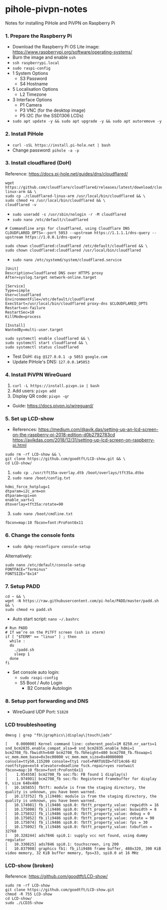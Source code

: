 # pihole-pivpn-notes
Notes for installing PiHole and PiVPN on Raspberry Pi

### 1. Prepare the Raspberry Pi
- Download the Raspberry Pi OS Lite image: https://www.raspberrypi.org/software/operating-systems/
- Burn the image and enable `ssh`
- `ssh raspberrypi.local`
- `sudo raspi-config`
 - 1 System Options
   - S3 Password
   - S4 Hostname
 - 5 Localisation Options
   - L2 Timezone
 - 3 Interface Options
   - P1 Camera
   - P3 VNC (for the desktop image)
   - P5 I2C (for the SSD1306 LCDs)
- `sudo apt update -y && sudo apt upgrade -y && sudo apt autoremove -y`


### 2. Install PiHole
- `curl -sSL https://install.pi-hole.net | bash`
- Change password: `pihole -a -p`


### 3. Install cloudflared (DoH)
Reference: https://docs.pi-hole.net/guides/dns/cloudflared/
```
wget https://github.com/cloudflare/cloudflared/releases/latest/download/cloudflared-linux-arm && \
sudo cp ./cloudflared-linux-arm /usr/local/bin/cloudflared && \
sudo chmod +x /usr/local/bin/cloudflared && \
cloudflared -v
```

- `sudo useradd -s /usr/sbin/nologin -r -M cloudflared`
- `sudo nano /etc/default/cloudflared`
```
# Commandline args for cloudflared, using Cloudflare DNS
CLOUDFLARED_OPTS=--port 5053 --upstream https://1.1.1.1/dns-query --upstream https://1.0.0.1/dns-query
```
```
sudo chown cloudflared:cloudflared /etc/default/cloudflared && \
sudo chown cloudflared:cloudflared /usr/local/bin/cloudflared
```
- `sudo nano /etc/systemd/system/cloudflared.service`
```
[Unit]
Description=cloudflared DNS over HTTPS proxy
After=syslog.target network-online.target

[Service]
Type=simple
User=cloudflared
EnvironmentFile=/etc/default/cloudflared
ExecStart=/usr/local/bin/cloudflared proxy-dns $CLOUDFLARED_OPTS
Restart=on-failure
RestartSec=10
KillMode=process

[Install]
WantedBy=multi-user.target
```
```
sudo systemctl enable cloudflared && \
sudo systemctl start cloudflared && \
sudo systemctl status cloudflared
```
- Test DoH: `dig @127.0.0.1 -p 5053 google.com`
- Update PiHole's DNS: `127.0.0.1#5053`


### 4. Install PiVPN WireGuard
1. `curl -L https://install.pivpn.io | bash`
2. Add users: `pivpn add`
3. Display QR code: `pivpn -qr`

- Guide: https://docs.pivpn.io/wireguard/



### 5. Set up LCD-show
- References: https://medium.com/@avik.das/setting-up-an-lcd-screen-on-the-raspberry-pi-2018-edition-d0b2792783cd https://avikdas.com/2018/12/31/setting-up-lcd-screen-on-raspberry-pi.html
```
sudo rm -rf LCD-show && \
git clone https://github.com/goodtft/LCD-show.git && \
cd LCD-show/
```
1. `sudo cp ./usr/tft35a-overlay.dtb /boot/overlays/tft35a.dtbo`
2. `sudo nano /boot/config.txt`
```
hdmi_force_hotplug=1
dtparam=i2c_arm=on
dtparam=spi=on
enable_uart=1
dtoverlay=tft35a:rotate=90
```
3. `sudo nano /boot/cmdline.txt`
```
fbcon=map:10 fbcon=font:ProFont6x11
```

### 6. Change the console fonts
- `sudo dpkg-reconfigure console-setup`

Alternatively:
```
sudo nano /etc/default/console-setup
FONTFACE="Terminus"
FONTSIZE="8x14"
```

### 7. Setup PADD
```
cd ~ && \
wget -N https://raw.githubusercontent.com/pi-hole/PADD/master/padd.sh && \
sudo chmod +x padd.sh
```


- Auto start script: `nano ~/.bashrc`
```
# Run PADD
# If we’re on the PiTFT screen (ssh is xterm)
if [ "$TERM" == "linux" ] ; then
  while :
  do
    ./padd.sh
    sleep 1
  done
fi
```

- Set console auto login: 
  - `sudo raspi-config`
  - S5 Boot / Auto Login
    - B2 Console Autologin


### 8. Setup port forwarding and DNS
- WireGuard UDP Port: `51820`




### LCD troubleshooting
`dmesg | grep "fb\|graphics\|display\|touch\|ads"`
```
[    0.000000] Kernel command line: coherent_pool=1M 8250.nr_uarts=1 snd_bcm2835.enable_compat_alsa=0 snd_bcm2835.enable_hdmi=1 bcm2708_fb.fbwidth=640 bcm2708_fb.fbheight=480 bcm2708_fb.fbswap=1 vc_mem.mem_base=0x3ec00000 vc_mem.mem_size=0x40000000  console=ttyS0,115200 console=tty1 root=PARTUUID=fd714c66-02 rootfstype=ext4 elevator=deadline fsck.repair=yes rootwait fbcon=map:10 fbcon=font:ProFont6x11
[    1.954558] bcm2708_fb soc:fb: FB found 1 display(s)
[    1.974901] bcm2708_fb soc:fb: Registered framebuffer for display 0, size 640x480
[   10.165855] fbtft: module is from the staging directory, the quality is unknown, you have been warned.
[   10.173752] fb_ili9486: module is from the staging directory, the quality is unknown, you have been warned.
[   10.174981] fb_ili9486 spi0.0: fbtft_property_value: regwidth = 16
[   10.175008] fb_ili9486 spi0.0: fbtft_property_value: buswidth = 8
[   10.175032] fb_ili9486 spi0.0: fbtft_property_value: debug = 0
[   10.175052] fb_ili9486 spi0.0: fbtft_property_value: rotate = 90
[   10.175074] fb_ili9486 spi0.0: fbtft_property_value: fps = 30
[   10.175092] fb_ili9486 spi0.0: fbtft_property_value: txbuflen = 32768
[   10.328244] ads7846 spi0.1: supply vcc not found, using dummy regulator
[   10.330825] ads7846 spi0.1: touchscreen, irq 200
[   10.837908] graphics fb1: fb_ili9486 frame buffer, 480x320, 300 KiB video memory, 32 KiB buffer memory, fps=33, spi0.0 at 16 MHz
```


### LCD-show (broken)
Reference: https://github.com/goodtft/LCD-show/
```
sudo rm -rf LCD-show
git clone https://github.com/goodtft/LCD-show.git
chmod -R 755 LCD-show
cd LCD-show/
sudo ./LCD35-show
```

